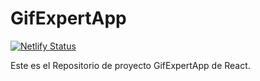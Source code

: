 # GifExpertApp

[![Netlify Status](https://api.netlify.com/api/v1/badges/31191e4a-077e-405e-8bef-cee5babcddf4/deploy-status)](https://app.netlify.com/sites/gif-expert-app-ipproyectosysoluciones/deploys)

Este es el Repositorio de proyecto GifExpertApp de React.
